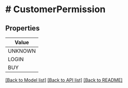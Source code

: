 # # CustomerPermission


## Properties



| Value |
------------ |
UNKNOWN|&#39;PERMISSION_UNKNOWN&#39;
LOGIN|&#39;PERMISSION_LOGIN&#39;
BUY|&#39;PERMISSION_BUY&#39;

[[Back to Model list]](../../README.md#models) [[Back to API list]](../../README.md#endpoints) [[Back to README]](../../README.md)